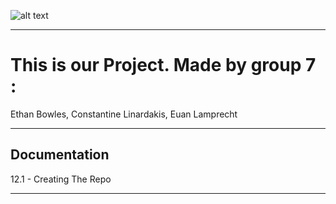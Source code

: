 ![alt text](https://github.com/ConstantineLinardakis/Group-Project-7/blob/main/CONTENTS/thumbnail.png)
___

# This is our Project. Made by group 7 :
Ethan Bowles, Constantine Linardakis, Euan Lamprecht

<dl>
  <dt>  </dt>
</dl>

___

## Documentation
12.1 - Creating The Repo

___




